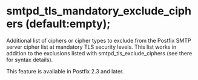 # smtpd_tls_mandatory_exclude_ciphers (default:empty); 

 Additional list of ciphers or cipher types to exclude from the
Postfix SMTP server cipher list at mandatory TLS security levels.
This list
works in addition to the exclusions listed with smtpd_tls_exclude_ciphers
(see there for syntax details).  

 This feature is available in Postfix 2.3 and later. 


